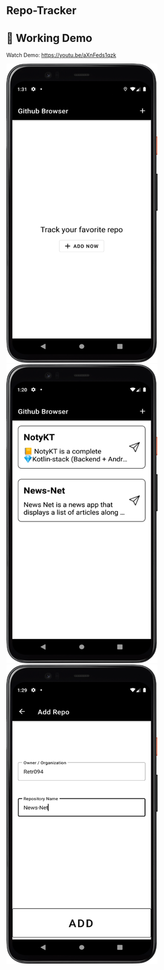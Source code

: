 # Repo-Tracker

# :movie_camera: Working Demo
Watch Demo: https://youtu.be/aXnFeds1qzk

<img src="Screenshots/EmptyScreen.png" width="400" height="790">
<img src="Screenshots/HomeFragment.png" width="400" height="790">
<img src="Screenshots/AddRepoFragment.png" width="400" height="790">
